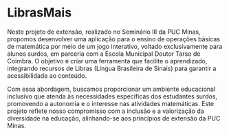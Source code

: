 # LibrasMais
Neste projeto de extensão, realizado no Seminário III da PUC Minas, propomos desenvolver uma aplicação para o ensino de operações básicas de matemática por meio de um jogo interativo, voltado exclusivamente para alunos surdos, em parceria com a Escola Municipal Doutor Tarso de Coimbra. O objetivo é criar uma ferramenta que facilite o aprendizado, integrando recursos de Libras (Língua Brasileira de Sinais) para garantir a acessibilidade ao conteúdo.

Com essa abordagem, buscamos proporcionar um ambiente educacional inclusivo que atenda às necessidades específicas dos estudantes surdos, promovendo a autonomia e o interesse nas atividades matemáticas. Este projeto reflete nosso compromisso com a inclusão e a valorização da diversidade na educação, alinhando-se aos princípios de extensão da PUC Minas.
